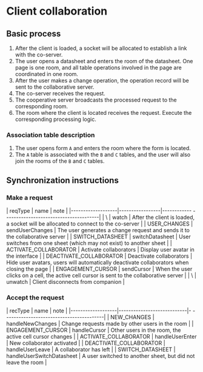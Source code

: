 # Client collaboration



## Basic process


1. After the client is loaded, a socket will be allocated to establish a link with the co-server.
2. The user opens a datasheet and enters the room of the datasheet. One page is one room, and all table operations involved in the page are coordinated in one room.
3. After the user makes a change operation, the operation record will be sent to the collaborative server.
4. The co-server receives the request.
5. The cooperative server broadcasts the processed request to the corresponding room.
6. The room where the client is located receives the request. Execute the corresponding processing logic.


### Association table description

1. The user opens form `A` and enters the room where the form is located.
2. The `A` table is associated with the `B` and `C` tables, and the user will also join the rooms of the `B` and `C` tables.



## Synchronization instructions


### Make a request

| reqType | name | note |
|-------------------|-----------------|------------ ---------------------------------------|
| \ | watch | After the client is loaded, a socket will be allocated to connect to the co-server |
| USER_CHANGES | sendUserChanges | The user generates a change request and sends it to the collaborative server |
| SWITCH_DATASHEET | switchDatasheet | User switches from one sheet (which may not exist) to another sheet |
| ACTIVATE_COLLABORATOR | Activate collaborators | Display user avatar in the interface |
| DEACTIVATE_COLLABORATOR | Deactivate collaborators | Hide user avatars, users will automatically deactivate collaborators when closing the page |
| ENGAGEMENT_CURSOR | sendCursor | When the user clicks on a cell, the active cell cursor is sent to the collaborative server |
| \ | unwatch | Client disconnects from companion |


### Accept the request

| recType | name | note |
|-------------------|----------------------------|- -----------------------------------------|
| NEW_CHANGES | handleNewChanges | Change requests made by other users in the room |
| ENGAGEMENT_CURSOR | handleCursor | Other users in the room, the active cell cursor changes |
| ACTIVATE_COLLABORATOR | handleUserEnter | New collaborator activated |
| DEACTIVATE_COLLABORATOR | handleUserLeave | A collaborator has left |
| SWITCH_DATASHEET | handleUserSwitchDatasheet | A user switched to another sheet, but did not leave the room |